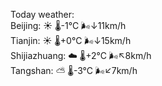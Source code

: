Today weather:  
Beijing: ☀️   🌡️-1°C 🌬️↓11km/h  
Tianjin: ☀️   🌡️+0°C 🌬️↓15km/h  
Shijiazhuang: ☁️   🌡️+2°C 🌬️↖8km/h  
Tangshan: ⛅️  🌡️-3°C 🌬️↙7km/h  
